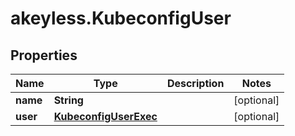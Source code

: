 # akeyless.KubeconfigUser

## Properties

Name | Type | Description | Notes
------------ | ------------- | ------------- | -------------
**name** | **String** |  | [optional] 
**user** | [**KubeconfigUserExec**](KubeconfigUserExec.md) |  | [optional] 



